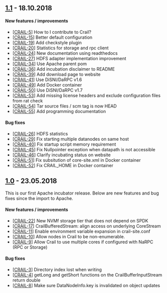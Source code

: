 <!--
{% comment %}
Licensed to the Apache Software Foundation (ASF) under one or more
contributor license agreements.  See the NOTICE file distributed with
this work for additional information regarding copyright ownership.
The ASF licenses this file to You under the Apache License, Version 2.0
(the "License"); you may not use this file except in compliance with
the License.  You may obtain a copy of the License at

   http://www.apache.org/licenses/LICENSE-2.0

Unless required by applicable law or agreed to in writing, software
distributed under the License is distributed on an "AS IS" BASIS,
WITHOUT WARRANTIES OR CONDITIONS OF ANY KIND, either express or implied.
See the License for the specific language governing permissions and
limitations under the License.
{% endcomment %}
-->

## [1.1](https://github.com/apache/incubator-crail/tree/v1.1) - 18.10.2018

#### New features / improvements

* [[CRAIL-5](https://jira.apache.org/jira/projects/CRAIL/issues/CRAIL-5)] How to I contribute to Crail?
* [[CRAIL-15](https://jira.apache.org/jira/projects/CRAIL/issues/CRAIL-15)] Better default configuration
* [[CRAIL-19](https://jira.apache.org/jira/projects/CRAIL/issues/CRAIL-19)] Add checkstyle plugin
* [[CRAIL-20](https://jira.apache.org/jira/projects/CRAIL/issues/CRAIL-20)] Statistics for storage and rpc client
* [[CRAIL-24](https://jira.apache.org/jira/projects/CRAIL/issues/CRAIL-24)] New documentation using readthedocs
* [[CRAIL-27](https://jira.apache.org/jira/projects/CRAIL/issues/CRAIL-27)] HDFS adapter implementation improvement
* [[CRAIL-34](https://jira.apache.org/jira/projects/CRAIL/issues/CRAIL-34)] Use Apache parent pom
* [[CRAIL-36](https://jira.apache.org/jira/projects/CRAIL/issues/CRAIL-36)] Add incubation disclaimer to README
* [[CRAIL-39](https://jira.apache.org/jira/projects/CRAIL/issues/CRAIL-39)] Add download page to website
* [[CRAIL-41](https://jira.apache.org/jira/projects/CRAIL/issues/CRAIL-41)] Use DiSNI/DaRPC v1.6
* [[CRAIL-49](https://jira.apache.org/jira/projects/CRAIL/issues/CRAIL-49)] Add Docker container
* [[CRAIL-50](https://jira.apache.org/jira/projects/CRAIL/issues/CRAIL-50)] Use DiSNI/DaRPC v1.7
* [[CRAIL-53](https://jira.apache.org/jira/projects/CRAIL/issues/CRAIL-53)] Add missing license headers and exclude configuration files from rat check
* [[CRAIL-54](https://jira.apache.org/jira/projects/CRAIL/issues/CRAIL-54)] Tar source files / scm tag is now HEAD
* [[CRAIL-55](https://jira.apache.org/jira/projects/CRAIL/issues/CRAIL-55)] Add programming documentation


#### Bug fixes

* [[CRAIL-26](https://jira.apache.org/jira/projects/CRAIL/issues/CRAIL-26)] HDFS statistics
* [[CRAIL-29](https://jira.apache.org/jira/projects/CRAIL/issues/CRAIL-29)] Fix starting multiple datanodes on same host
* [[CRAIL-40](https://jira.apache.org/jira/projects/CRAIL/issues/CRAIL-40)] Fix startup script memory requirement
* [[CRAIL-45](https://jira.apache.org/jira/projects/CRAIL/issues/CRAIL-45)] Fix Nullpointer exception when datapath is not accessible
* [[CRAIL-46](https://jira.apache.org/jira/projects/CRAIL/issues/CRAIL-46)] Clarify incubating status on website
* [[CRAIL-51](https://jira.apache.org/jira/projects/CRAIL/issues/CRAIL-51)] Fix subsitution of core-site.xml in Docker container
* [[CRAIL-52](https://jira.apache.org/jira/projects/CRAIL/issues/CRAIL-52)] Fix CRAIL_HOME in Docker container

## [1.0](https://github.com/apache/incubator-crail/tree/v1.0) - 23.05.2018

This is our first Apache incubator release. Below are new features and bug fixes since the import to Apache.

#### New features / improvements

* [[CRAIL-22](https://issues.apache.org/jira/projects/CRAIL/issues/CRAIL-22)] New NVMf storage tier that does not depend on SPDK
* [[CRAIL-17](https://issues.apache.org/jira/projects/CRAIL/issues/CRAIL-17)] CrailBufferedStream: align access on underlying CoreStream
* [[CRAIL-11](https://issues.apache.org/jira/projects/CRAIL/issues/CRAIL-11)] Enable environment variable expansion in crail-site.conf
* [[CRAIL-10](https://issues.apache.org/jira/projects/CRAIL/issues/CRAIL-10)] Allow nodes in Crail to be non-enumerable.
* [[CRAIL-9](https://issues.apache.org/jira/projects/CRAIL/issues/CRAIL-9)] Allow Crail to use multiple cores if configured with NaRPC (RPC or Storage)

#### Bug fixes

* [[CRAIL-3](https://issues.apache.org/jira/projects/CRAIL/issues/CRAIL-3)] Directory index lost when writing
* [[CRAIL-4](https://issues.apache.org/jira/projects/CRAIL/issues/CRAIL-4)] getLong and getShort functions on the CrailBufferInputStream return double
* [[CRAIL-8](https://issues.apache.org/jira/projects/CRAIL/issues/CRAIL-8)] Make sure DataNodeInfo.key is invalidated on object updates
